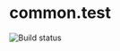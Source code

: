 common.test
========================

![Build status](https://travis-ci.org/paradoxical-io/common.test.svg?branch=master)